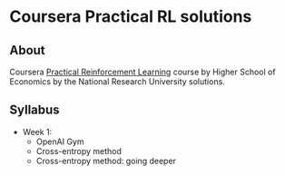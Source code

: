 # Coursera Practical RL solutions

## About
Coursera [Practical Reinforcement Learning](https://www.coursera.org/learn/practical-rl/home/welcome) course by Higher School of Economics by the National Research University solutions.

## Syllabus
- Week 1:
  - OpenAI Gym
  - Cross-entropy method
  - Cross-entropy method: going deeper
